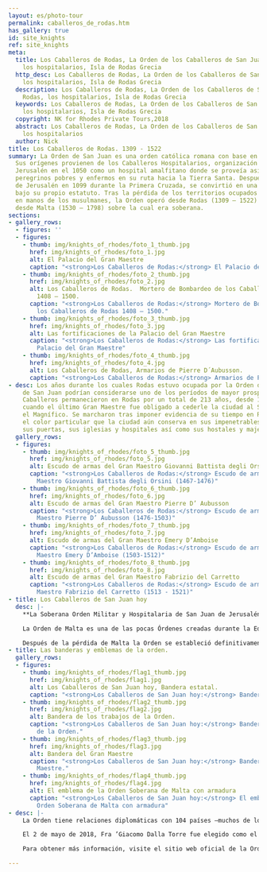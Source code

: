 ```yaml
---
layout: es/photo-tour
permalink: caballeros_de_rodas.htm
has_gallery: true
id: site_knights
ref: site_knights
meta:
  title: Los Caballeros de Rodas, La Orden de los Caballeros de San Juan de Rodas,
    los hospitalarios, Isla de Rodas Grecia
  http_desc: Los Caballeros de Rodas, La Orden de los Caballeros de San Juan de Rodas,
    los hospitalarios, Isla de Rodas Grecia
  description: Los Caballeros de Rodas, La Orden de los Caballeros de San Juan de
    Rodas, los hospitalarios, Isla de Rodas Grecia
  keywords: Los Caballeros de Rodas, La Orden de los Caballeros de San Juan de Rodas,
    los hospitalarios, Isla de Rodas Grecia
  copyright: NK for Rhodes Private Tours,2018
  abstract: Los Caballeros de Rodas, La Orden de los Caballeros de San Juan de Rodas,
    los hospitalarios
  author: Nick
title: Los Caballeros de Rodas. 1309 - 1522
summary: La Orden de San Juan es una orden católica romana con base en Roma, Italia.
  Sus orígenes provienen de los Caballeros Hospitalarios, organización fundada en
  Jerusalén en el 1050 como un hospital amalfitano donde se proveía asistencia a los
  peregrinos pobres y enfermos en su ruta hacia la Tierra Santa. Después de la conquista
  de Jerusalén en 1099 durante la Primera Cruzada, se convirtió en una orden militar
  bajo su propio estatuto. Tras la pérdida de los territorios ocupados por los cristianos
  en manos de los musulmanes, la Orden operó desde Rodas (1309 – 1522) y posteriormente
  desde Malta (1530 – 1798) sobre la cual era soberana.
sections:
- gallery_rows:
  - figures: ''
  - figures:
    - thumb: img/knights_of_rhodes/foto_1_thumb.jpg
      href: img/knights_of_rhodes/foto_1.jpg
      alt: El Palacio del Gran Maestre
      caption: "<strong>Los Caballeros de Rodas:</strong> El Palacio del Gran Maestre"
    - thumb: img/knights_of_rhodes/foto_2_thumb.jpg
      href: img/knights_of_rhodes/foto_2.jpg
      alt: Los Caballeros de Rodas.  Mortero de Bombardeo de los Caballeros de Rodas
        1408 – 1500.
      caption: "<strong>Los Caballeros de Rodas:</strong> Mortero de Bombardeo de
        los Caballeros de Rodas 1408 – 1500."
    - thumb: img/knights_of_rhodes/foto_3_thumb.jpg
      href: img/knights_of_rhodes/foto_3.jpg
      alt: Las fortificaciones de la Palacio del Gran Maestre
      caption: "<strong>Los Caballeros de Rodas:</strong> Las fortificaciones de la
        Palacio del Gran Maestre"
    - thumb: img/knights_of_rhodes/foto_4_thumb.jpg
      href: img/knights_of_rhodes/foto_4.jpg
      alt: Los Caballeros de Rodas, Armarios de Pierre D´Aubusson.
      caption: "<strong>Los Caballeros de Rodas:</strong> Armarios de Pierre D´Aubusson."
- desc: Los años durante los cuales Rodas estuvo ocupada por la Orden de los Caballeros
    de San Juan podrían considerarse uno de los períodos de mayor prosperidad. Los
    Caballeros permanecieron en Rodas por un total de 213 años, desde 1309 hasta 1522
    cuando el último Gran Maestre fue obligado a cederle la ciudad al Sultán Solimán
    el Magnífico. Se marcharon tras imponer evidencia de su tiempo en Rodas y le dieron
    el color particular que la ciudad aún conserva en sus impenetrables murallas,
    sus puertas, sus iglesias y hospitales así como sus hostales y majestuosos palacios.
  gallery_rows:
  - figures:
    - thumb: img/knights_of_rhodes/foto_5_thumb.jpg
      href: img/knights_of_rhodes/foto_5.jpg
      alt: Escudo de armas del Gran Maestro Giovanni Battista degli Orsini
      caption: "<strong>Los Caballeros de Rodas:</strong> Escudo de armas del Gran
        Maestro Giovanni Battista degli Orsini (1467-1476)"
    - thumb: img/knights_of_rhodes/foto_6_thumb.jpg
      href: img/knights_of_rhodes/foto_6.jpg
      alt: Escudo de armas del Gran Maestro Pierre D’ Aubusson
      caption: "<strong>Los Caballeros de Rodas:</strong> Escudo de armas del Gran
        Maestro Pierre D’ Aubusson (1476-1503)"
    - thumb: img/knights_of_rhodes/foto_7_thumb.jpg
      href: img/knights_of_rhodes/foto_7.jpg
      alt: Escudo de armas del Gran Maestro Emery D’Amboise
      caption: "<strong>Los Caballeros de Rodas:</strong> Escudo de armas del Gran
        Maestro Emery D’Amboise (1503-1512)"
    - thumb: img/knights_of_rhodes/foto_8_thumb.jpg
      href: img/knights_of_rhodes/foto_8.jpg
      alt: Escudo de armas del Gran Maestro Fabrizio del Carretto
      caption: "<strong>Los Caballeros de Rodas:</strong> Escudo de armas del Gran
        Maestro Fabrizio del Carretto (1513 - 1521)"
- title: Los Caballeros de San Juan hoy
  desc: |-
    **La Soberana Orden Militar y Hospitalaria de San Juan de Jerusalén, de Rodas y de Malta (Nombre oficial).**

    La Orden de Malta es una de las pocas Órdenes creadas durante la Edad Medieval que aún está activa. También es la única que es tanto religiosa como soberana.

    Después de la pérdida de Malta la Orden se estableció definitivamente en Roma en 1834 donde es propietaria, con estatuto de extraterritorialidad, del Palacio Magistral en Via Condotti 68 en la Villa Magistral en la Colina Aventine.
- title: Las banderas y emblemas de la orden.
  gallery_rows:
  - figures:
    - thumb: img/knights_of_rhodes/flag1_thumb.jpg
      href: img/knights_of_rhodes/flag1.jpg
      alt: Los Caballeros de San Juan hoy, Bandera estatal.
      caption: "<strong>Los Caballeros de San Juan hoy:</strong> Bandera estatal."
    - thumb: img/knights_of_rhodes/flag2_thumb.jpg
      href: img/knights_of_rhodes/flag2.jpg
      alt: Bandera de los trabajos de la Orden.
      caption: "<strong>Los Caballeros de San Juan hoy:</strong> Bandera de los trabajos
        de la Orden."
    - thumb: img/knights_of_rhodes/flag3_thumb.jpg
      href: img/knights_of_rhodes/flag3.jpg
      alt: Bandera del Gran Maestre
      caption: "<strong>Los Caballeros de San Juan hoy:</strong> Bandera del Gran
        Maestre."
    - thumb: img/knights_of_rhodes/flag4_thumb.jpg
      href: img/knights_of_rhodes/flag4.jpg
      alt: El emblema de la Orden Soberana de Malta con armadura
      caption: "<strong>Los Caballeros de San Juan hoy:</strong> El emblema de la
        Orden Soberana de Malta con armadura"
- desc: |-
    La Orden tiene relaciones diplomáticas con 104 países –muchos de los cuales no son católicos- y misiones a importantes naciones europeas así como a organizaciones internacionales. La misión original de los Hospitalarios volvió a ser la actividad principal de la Orden la cual ha crecido y se ha fortalecido a lo largo del último siglo.

    El 2 de mayo de 2018, Fra ’Giacomo Dalla Torre fue elegido como el 80º Gran Maestre de la Soberana Orden de Malta.

    Para obtener más información, visite el sitio web oficial de la Orden en: <http://www.orderofmalta.int/>

---
```

